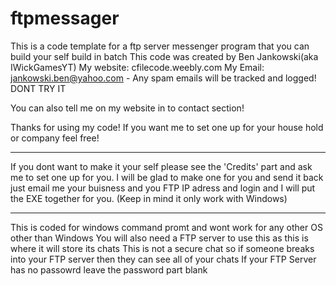 # ftpmessager
This is a code template for a ftp server messenger program that you can build your self build in batch
This code was created by Ben Jankowski(aka IWickGamesYT)
My website: cfilecode.weebly.com
My Email: jankowski.ben@yahoo.com - Any spam emails will be tracked and logged! DONT TRY IT

You can also tell me on my website in to contact section!

Thanks for using my code! If you want me to set one up for your house hold or company feel free!

---------

If you dont want to make it your self please see the 'Credits' part and ask me to set one up for you. I will be glad to make one for you and send it back just email me your buisness and you FTP IP adress and login and I will put the EXE together for you.
(Keep in mind it only work with Windows)

---------

This is coded for windows command promt and wont work for any other OS other than Windows
You will also need a FTP server to use this as this is where it will store its chats
This is not a secure chat so if someone breaks into your FTP server then they can see all of your chats
If your FTP Server has no passowrd leave the password part blank
